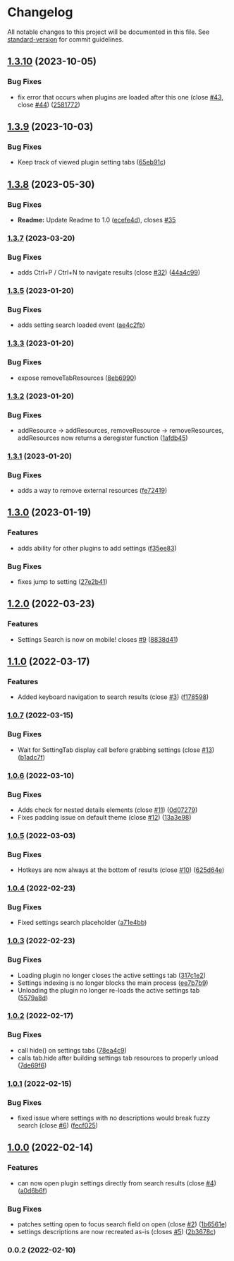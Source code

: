 # Changelog

All notable changes to this project will be documented in this file. See [standard-version](https://github.com/conventional-changelog/standard-version) for commit guidelines.

## [1.3.10](https://github.com/javalent/settings-search/compare/1.3.9...1.3.10) (2023-10-05)


### Bug Fixes

* fix error that occurs when plugins are loaded after this one (close [#43](https://github.com/javalent/settings-search/issues/43), close [#44](https://github.com/javalent/settings-search/issues/44)) ([2581772](https://github.com/javalent/settings-search/commit/2581772ad366e6659bd225aafc09e9d9f43c0c51))

## [1.3.9](https://github.com/javalent/settings-search/compare/1.3.8...1.3.9) (2023-10-03)


### Bug Fixes

* Keep track of viewed plugin setting tabs ([65eb91c](https://github.com/javalent/settings-search/commit/65eb91cb5a734fd137b8e22ed46690300c48f77d))

## [1.3.8](https://github.com/javalent/settings-search/compare/1.3.7...1.3.8) (2023-05-30)


### Bug Fixes

* **Readme:** Update Readme to 1.0 ([ecefe4d](https://github.com/javalent/settings-search/commit/ecefe4d1103a597e4949f9a8c3b73575c7fd6012)), closes [#35](https://github.com/javalent/settings-search/issues/35)

### [1.3.7](https://github.com/valentine195/obsidian-settings-search/compare/1.3.6...1.3.7) (2023-03-20)


### Bug Fixes

* adds Ctrl+P / Ctrl+N to navigate results (close [#32](https://github.com/valentine195/obsidian-settings-search/issues/32)) ([44a4c99](https://github.com/valentine195/obsidian-settings-search/commit/44a4c995fb9a4ba4e24872f346a484afe678e0d3))

### [1.3.5](https://github.com/valentine195/obsidian-settings-search/compare/1.3.4...1.3.5) (2023-01-20)


### Bug Fixes

* adds setting search loaded event ([ae4c2fb](https://github.com/valentine195/obsidian-settings-search/commit/ae4c2fb5a1572feb76fbfe540653f15e659e7157))

### [1.3.3](https://github.com/valentine195/obsidian-settings-search/compare/1.3.2...1.3.3) (2023-01-20)


### Bug Fixes

* expose removeTabResources ([8eb6990](https://github.com/valentine195/obsidian-settings-search/commit/8eb6990c92b6e08cca95e1f9f76d30848ffb9754))

### [1.3.2](https://github.com/valentine195/obsidian-settings-search/compare/1.3.1...1.3.2) (2023-01-20)


### Bug Fixes

* addResource -> addResources, removeResource -> removeResources, addResources now returns a deregister function ([1afdb45](https://github.com/valentine195/obsidian-settings-search/commit/1afdb45a8d5f4edba2c7e096d2de756bf7f29169))

### [1.3.1](https://github.com/valentine195/obsidian-settings-search/compare/1.3.0...1.3.1) (2023-01-20)


### Bug Fixes

* adds a way to remove external resources ([fe72419](https://github.com/valentine195/obsidian-settings-search/commit/fe724191a3b57d1d3558f5a024c0892aa3c2bd22))

## [1.3.0](https://github.com/valentine195/obsidian-settings-search/compare/1.2.0...1.3.0) (2023-01-19)


### Features

* adds ability for other plugins to add settings ([f35ee83](https://github.com/valentine195/obsidian-settings-search/commit/f35ee83d98ccb1f504d08ea7674895b7414a6403))


### Bug Fixes

* fixes jump to setting ([27e2b41](https://github.com/valentine195/obsidian-settings-search/commit/27e2b4150df338087d43fc67a6b14c3f010a6a9b))

## [1.2.0](https://github.com/valentine195/obsidian-settings-search/compare/1.1.0...1.2.0) (2022-03-23)


### Features

* Settings Search is now on mobile! closes [#9](https://github.com/valentine195/obsidian-settings-search/issues/9) ([8838d41](https://github.com/valentine195/obsidian-settings-search/commit/8838d41f41428d89cdead96bd68a692834aa446c))

## [1.1.0](https://github.com/valentine195/obsidian-settings-search/compare/1.0.7...1.1.0) (2022-03-17)


### Features

* Added keyboard navigation to search results (close [#3](https://github.com/valentine195/obsidian-settings-search/issues/3)) ([f178598](https://github.com/valentine195/obsidian-settings-search/commit/f17859842d8d79237e9c64a6a1df818fb31dfa94))

### [1.0.7](https://github.com/valentine195/obsidian-settings-search/compare/1.0.6...1.0.7) (2022-03-15)


### Bug Fixes

* Wait for SettingTab display call before grabbing settings (close [#13](https://github.com/valentine195/obsidian-settings-search/issues/13)) ([b1adc7f](https://github.com/valentine195/obsidian-settings-search/commit/b1adc7f35a36bfe6424e88665e418bce66b1ff2c))

### [1.0.6](https://github.com/valentine195/obsidian-settings-search/compare/1.0.5...1.0.6) (2022-03-10)


### Bug Fixes

* Adds check for nested details elements (close [#11](https://github.com/valentine195/obsidian-settings-search/issues/11)) ([0d07279](https://github.com/valentine195/obsidian-settings-search/commit/0d072796f9613357a8462a98431db89d2b7e4f29))
* Fixes padding issue on default theme (close [#12](https://github.com/valentine195/obsidian-settings-search/issues/12)) ([13a3e98](https://github.com/valentine195/obsidian-settings-search/commit/13a3e985519de3cc01ee4b61f55e3e0b53d03a03))

### [1.0.5](https://github.com/valentine195/obsidian-settings-search/compare/1.0.4...1.0.5) (2022-03-03)


### Bug Fixes

* Hotkeys are now always at the bottom of results (close [#10](https://github.com/valentine195/obsidian-settings-search/issues/10)) ([625d64e](https://github.com/valentine195/obsidian-settings-search/commit/625d64e4af28c559a017c1d07075d1f0e3c3fefd))

### [1.0.4](https://github.com/valentine195/obsidian-settings-search/compare/1.0.3...1.0.4) (2022-02-23)


### Bug Fixes

* Fixed settings search placeholder ([a71e4bb](https://github.com/valentine195/obsidian-settings-search/commit/a71e4bb99fdf1aa40ddfa17c0e64d79bcd5cc2b5))

### [1.0.3](https://github.com/valentine195/obsidian-settings-search/compare/1.0.2...1.0.3) (2022-02-23)


### Bug Fixes

* Loading plugin no longer closes the active settings tab ([317c1e2](https://github.com/valentine195/obsidian-settings-search/commit/317c1e2ad104f36d044c1c9ecc8e0182a0c16c96))
* Settings indexing is no longer blocks the main process ([ee7b7b9](https://github.com/valentine195/obsidian-settings-search/commit/ee7b7b947cf3e00c987e122141e5ab19155a830b))
* Unloading the plugin no longer re-loads the active settings tab ([5579a8d](https://github.com/valentine195/obsidian-settings-search/commit/5579a8d5d55a85465431509e9ce33da3040707fc))

### [1.0.2](https://github.com/valentine195/obsidian-settings-search/compare/1.0.1...1.0.2) (2022-02-17)


### Bug Fixes

* call hide() on settings tabs ([78ea4c9](https://github.com/valentine195/obsidian-settings-search/commit/78ea4c9fc9de8bd1307607ec9ae9c27cf3429c8f))
* calls tab.hide after building settings tab resources to properly unload ([7de69f6](https://github.com/valentine195/obsidian-settings-search/commit/7de69f65d5e5fe040c090199f45af32a7fcd6010))

### [1.0.1](https://github.com/valentine195/obsidian-settings-search/compare/1.0.0...1.0.1) (2022-02-15)


### Bug Fixes

* fixed issue where settings with no descriptions would break fuzzy search (close [#6](https://github.com/valentine195/obsidian-settings-search/issues/6)) ([fecf025](https://github.com/valentine195/obsidian-settings-search/commit/fecf02500f90437487aed33133c1cf4ae1ad3b24))

## [1.0.0](https://github.com/valentine195/obsidian-settings-search/compare/0.0.2...1.0.0) (2022-02-14)


### Features

* can now open plugin settings directly from search results (close [#4](https://github.com/valentine195/obsidian-settings-search/issues/4)) ([a0d6b6f](https://github.com/valentine195/obsidian-settings-search/commit/a0d6b6f591b0126243287cb09fc407ee5398b2b9))


### Bug Fixes

* patches setting open to focus search field on open (close [#2](https://github.com/valentine195/obsidian-settings-search/issues/2)) ([1b6561e](https://github.com/valentine195/obsidian-settings-search/commit/1b6561e690061df0eaf535ee55f336fd369a2378))
* settings descriptions are now recreated as-is (closes [#5](https://github.com/valentine195/obsidian-settings-search/issues/5)) ([2b3678c](https://github.com/valentine195/obsidian-settings-search/commit/2b3678c8730fd0d7fd5fe8dbffa413e2e58b0f1d))

### 0.0.2 (2022-02-10)

